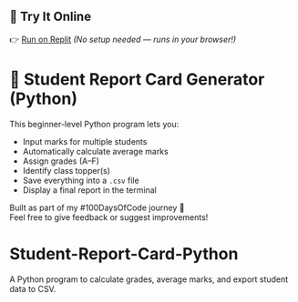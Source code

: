 ## 🚀 Try It Online

👉 [Run on Replit]([https://replit.com/@chatgptlabs/StudentReportCard](https://github.com/aishhanda/Student-Report-Card-Python))  
*(No setup needed — runs in your browser!)*



# 📝 Student Report Card Generator (Python)

This beginner-level Python program lets you:

- Input marks for multiple students
- Automatically calculate average marks
- Assign grades (A–F)
- Identify class topper(s)
- Save everything into a `.csv` file
- Display a final report in the terminal



Built as part of my #100DaysOfCode journey 💪  
Feel free to give feedback or suggest improvements!
# Student-Report-Card-Python
A Python program to calculate grades, average marks, and export student data to CSV.
